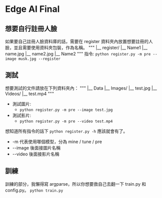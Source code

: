 # Edge AI Final

## 想要自行註冊人臉
如果要自己註冊人臉資料庫的話，需要在 register 資料夾內放置想要註冊的人臉，並且需要使用資料夾包裝，作為名稱。
"""
|__ register/
        |__ Name1
              |__ name.jpg
              |__ name2.jpg
        |__ Name2
"""
指令:
<code>python register.py -m pre --image musk.jpg --register</code>

## 測試
想要測試的文件請放在下列資料夾內：
"""
|__ Data
      |__ Images/
            |__ test.jpg
      |__ Videos/
            |__ test.mp4
"""

- 測試圖片:
  - <code>python register.py -m pre --image test.jpg</code>
- 測試影片:
  - <code>python register.py -m pre --video test.mp4</code>

想知道所有指令的話下 <code>python register.py -h</code> 應該就會有了。
  - -m 代表使用哪個模型，分為 mine / tune / pre
  - --image 後面接圖片名稱
  - --video 後面接影片名稱

## 訓練
訓練的部分，我懶得寫 argparse，所以你想要救自己去翻一下 train.py 和 config.py。
<code>python train.py</code>
